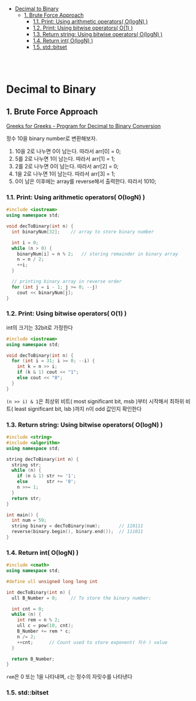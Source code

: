 - [Decimal to Binary](#decimal-to-binary)
  - [1. Brute Force Approach](#1-brute-force-approach)
    - [1.1. Print: Using arithmetic operators( O(logN) )](#11-print-using-arithmetic-operators-ologn-)
    - [1.2. Print: Using bitwise operators( O(1) )](#12-print-using-bitwise-operators-o1-)
    - [1.3. Return string: Using bitwise operators( O(logN) )](#13-return-string-using-bitwise-operators-ologn-)
    - [1.4. Return int( O(logN) )](#14-return-int-ologn-)
    - [1.5. std::bitset](#15-stdbitset)

<br><br>

# Decimal to Binary


## 1. Brute Force Approach
[ Greeks for Greeks - Program for Decimal to Binary Conversion ](https://www.geeksforgeeks.org/program-decimal-binary-conversion/)   

정수 10을 binary number로 변환해보자.   
1. 10을 2로 나누면 0이 남는다. 따라서 arr[0] = 0;
2. 5를 2로 나누면 1이 남는다. 따라서 arr[1] = 1;
3. 2를 2로 나누면 0이 남는다. 따라서 arr[2] = 0;
4. 1을 2로 나누면 1이 남는다. 따라서 arr[3] = 1;
5. 0이 남은 이후에는 array를 reverse해서 출력한다. 따라서 1010;

### 1.1. Print: Using arithmetic operators( O(logN) )
```cpp
#include <iostream>
using namespace std;

void decToBinary(int n) {
  int binaryNum[32];    // array to store binary number

  int i = 0;
  while (n > 0) {
    binaryNum[i] = n % 2;   // storing remainder in binary array
    n = n / 2;
    ++i;
  }

  // printing binary array in reverse order
  for (int j = i - 1; j >= 0; --j)
    cout << binaryNum[j];
}
```

### 1.2. Print: Using bitwise operators( O(1) )
int의 크기는 32bit로 가정한다   
```cpp
#include <iostream>
using namespace std;

void decToBinary(int n) {
  for (int i = 31; i >= 0; --i) {
    int k = n >> i;
    if (k & 1) cout << "1";
    else cout << "0";
  }
}
```
`(n >> i) & 1`은 최상위 비트( most significant bit, msb )부터 시작해서 최하위 비트( least significant bit, lsb )까지 n이 odd 값인지 확인한다   

### 1.3. Return string: Using bitwise operators( O(logN) )
```cpp
#include <string>
#include <algorithm>
using namespace std;

string decToBinary(int n) {
  string str;
  while (n) {
    if (n & 1) str += '1';
    else       str += '0';
    n >>= 1;
  }
  return str;
}

int main() {
  int num = 59;
  string binary = decToBinary(num);       // 110111
  reverse(binary.begin(), binary.end());  // 111011
}
```

### 1.4. Return int( O(logN) )
```cpp
#include <cmath>
using namespace std;

#define ull unsigned long long int

int decToBinary(int n) {
  ull B_Number = 0;     // To store the binary number;

  int cnt = 0;
  while (n) {
    int rem = n % 2;
    ull c = pow(10, cnt);
    B_Number += rem * c;
    n /= 2;
    ++cnt;      // Count used to store exponent( 지수 ) value
  }

  return B_Number;
}
```
`rem`은 0 또는 1을 나타내며, `c`는 정수의 자릿수를 나타낸다   

### 1.5. std::bitset